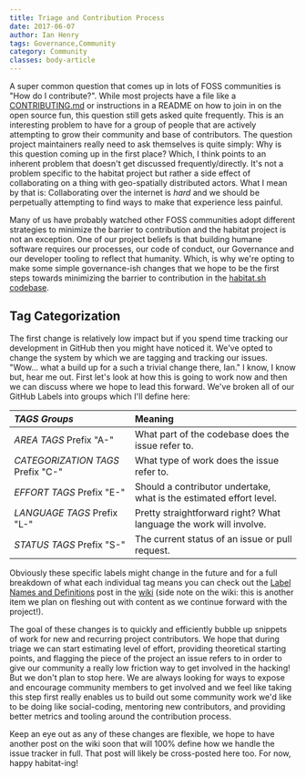 ```yaml
---
title: Triage and Contribution Process
date: 2017-06-07
author: Ian Henry
tags: Governance,Community
category: Community
classes: body-article
---
```

A super common question that comes up in lots of FOSS communities is "How do I contribute?". While most projects have a file like a [CONTRIBUTING.md](https://github.com/habitat-sh/habitat/blob/master/CONTRIBUTING.md) or instructions in a README on how to join in on the open source fun, this question still gets asked quite frequently. This is an interesting problem to have for a group of people that are actively attempting to grow their community and base of contributors. The question project maintainers really need to ask themselves is quite simply: Why is this question coming up in the first place? Which, I think points to an inherent problem that doesn't get discussed frequently/directly. It's not a problem specific to the habitat project but rather a side effect of collaborating on a thing with geo-spatially distributed actors. What I mean by that is: Collaborating over the internet is _hard_ and we should be perpetually attempting to find ways to make that experience less painful.

Many of us have probably watched other FOSS communities adopt different strategies to minimize the barrier to contribution and the habitat project is not an exception. One of our project beliefs is that building humane software requires our processes, our code of conduct, our Governance and our developer tooling to reflect that humanity. Which, is why we're opting to make some simple governance-ish changes that we hope to be the first steps towards minimizing the barrier to contribution in the [habitat.sh codebase](https://github.com/habitat-sh/habitat).

## Tag Categorization
The first change is relatively low impact but if you spend time tracking our development in GitHub then you might have noticed it. We've opted to change the system by which we are tagging and tracking our issues. "Wow... what a build up for a such a trivial change there, Ian." I know, I know but, hear me out. First let's look at how this is going to work now and then we can discuss where we hope to lead this forward. We've broken all of our GitHub Labels into groups which I'll define here:

| *TAGS Groups*                     |               Meaning                             |
|:----------------------------------|:--------------------------------------------------|
| *AREA TAGS* Prefix "A-"           | What part of the codebase does the issue refer to.|
| *CATEGORIZATION TAGS* Prefix "C-" | What type of work does the issue refer to.        |
| *EFFORT TAGS* Prefix "E-"         | Should a contributor undertake, what is the estimated effort level. |
| *LANGUAGE TAGS* Prefix "L-"       | Pretty straightforward right? What language the work will involve.  |
| *STATUS TAGS* Prefix "S-"         | The current status of an issue or pull request.   |

Obviously these specific labels might change in the future and for a full breakdown of what each individual tag means you can check out the [Label Names and Definitions](https://github.com/habitat-sh/habitat/wiki/Label-Names-and-Definitions) post in the [wiki](https://github.com/habitat-sh/habitat/wiki) (side note on the wiki: this is another item we plan on fleshing out with content as we continue forward with the project!).

The goal of these changes is to quickly and efficiently bubble up snippets of work for new and recurring project contributors. We hope that during triage we can start estimating level of effort, providing theoretical starting points, and flagging the piece of the project an issue refers to in order to give our community a really low friction way to get involved in the hacking! But we don't plan to stop here. We are always looking for ways to expose and encourage community members to get involved and we feel like taking this step first really enables us to build out some community work we'd like to be doing like social-coding, mentoring new contributors, and providing better metrics and tooling around the contribution process.

Keep an eye out as any of these changes are flexible, we hope to have another post on the wiki soon that will 100% define how we handle the issue tracker in full. That post will likely be cross-posted here too. For now, happy habitat-ing!  
